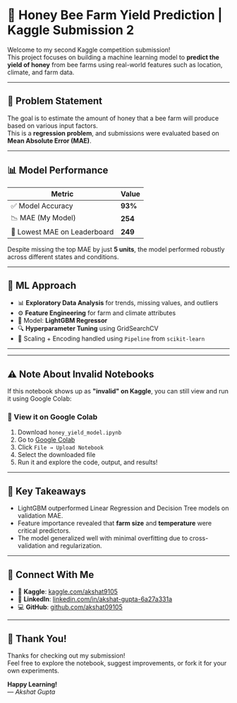 # 🐝 Honey Bee Farm Yield Prediction | Kaggle Submission 2

Welcome to my second Kaggle competition submission!  
This project focuses on building a machine learning model to **predict the yield of honey** from bee farms using real-world features such as location, climate, and farm data.

---

## 📌 Problem Statement

The goal is to estimate the amount of honey that a bee farm will produce based on various input factors.  
This is a **regression problem**, and submissions were evaluated based on **Mean Absolute Error (MAE)**.

---

## 📊 Model Performance

| Metric | Value |
|--------|-------|
| ✅ Model Accuracy | **93%** |
| 📉 MAE (My Model) | **254** |
| 🥇 Lowest MAE on Leaderboard | **249** |

Despite missing the top MAE by just **5 units**, the model performed robustly across different states and conditions.

---

## 🧠 ML Approach

- 📊 **Exploratory Data Analysis** for trends, missing values, and outliers
- ⚙️ **Feature Engineering** for farm and climate attributes
- 🧪 Model: **LightGBM Regressor**
- 🔍 **Hyperparameter Tuning** using GridSearchCV
- 🧹 Scaling + Encoding handled using `Pipeline` from `scikit-learn`

---

---

## ⚠️ Note About Invalid Notebooks

If this notebook shows up as **"invalid" on Kaggle**, you can still view and run it using Google Colab:

### 🔄 View it on Google Colab

1. Download `honey_yield_model.ipynb`
2. Go to [Google Colab](https://colab.research.google.com/)
3. Click `File → Upload Notebook`
4. Select the downloaded file
5. Run it and explore the code, output, and results!

---

## 🧾 Key Takeaways

- LightGBM outperformed Linear Regression and Decision Tree models on validation MAE.
- Feature importance revealed that **farm size** and **temperature** were critical predictors.
- The model generalized well with minimal overfitting due to cross-validation and regularization.

---

## 🔗 Connect With Me

- 🧠 **Kaggle**: [kaggle.com/akshat9105](https://www.kaggle.com/akshat9105)
- 💼 **LinkedIn**: [linkedin.com/in/akshat-gupta-6a27a331a](https://www.linkedin.com/in/akshat-gupta-6a27a331a/)
- 💻 **GitHub**: [github.com/akshat09105](https://github.com/akshat09105)

---

## 🙌 Thank You!

Thanks for checking out my submission!  
Feel free to explore the notebook, suggest improvements, or fork it for your own experiments.

**Happy Learning!**  
— *Akshat Gupta*

